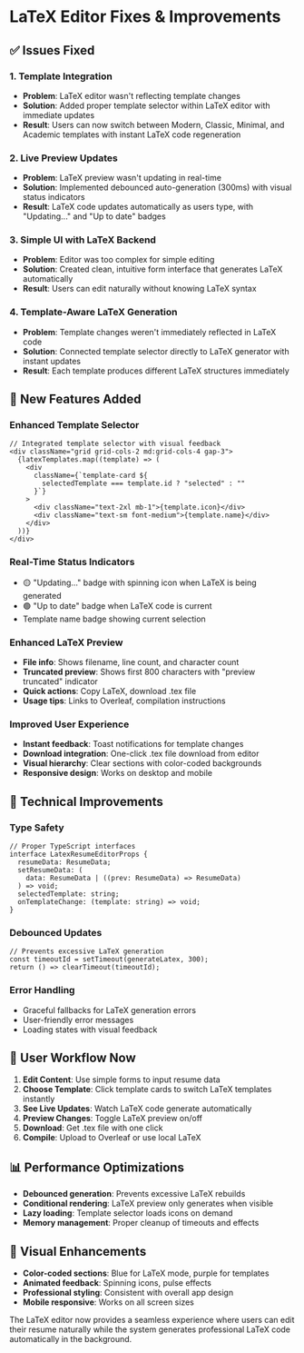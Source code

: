 # LaTeX Editor Fixes & Improvements

## ✅ Issues Fixed

### 1. **Template Integration**

- **Problem**: LaTeX editor wasn't reflecting template changes
- **Solution**: Added proper template selector within LaTeX editor with immediate updates
- **Result**: Users can now switch between Modern, Classic, Minimal, and Academic templates with instant LaTeX code regeneration

### 2. **Live Preview Updates**

- **Problem**: LaTeX preview wasn't updating in real-time
- **Solution**: Implemented debounced auto-generation (300ms) with visual status indicators
- **Result**: LaTeX code updates automatically as users type, with "Updating..." and "Up to date" badges

### 3. **Simple UI with LaTeX Backend**

- **Problem**: Editor was too complex for simple editing
- **Solution**: Created clean, intuitive form interface that generates LaTeX automatically
- **Result**: Users can edit naturally without knowing LaTeX syntax

### 4. **Template-Aware LaTeX Generation**

- **Problem**: Template changes weren't immediately reflected in LaTeX code
- **Solution**: Connected template selector directly to LaTeX generator with instant updates
- **Result**: Each template produces different LaTeX structures immediately

## 🚀 New Features Added

### **Enhanced Template Selector**

```tsx
// Integrated template selector with visual feedback
<div className="grid grid-cols-2 md:grid-cols-4 gap-3">
  {latexTemplates.map((template) => (
    <div
      className={`template-card ${
        selectedTemplate === template.id ? "selected" : ""
      }`}
    >
      <div className="text-2xl mb-1">{template.icon}</div>
      <div className="text-sm font-medium">{template.name}</div>
    </div>
  ))}
</div>
```

### **Real-Time Status Indicators**

- 🟡 "Updating..." badge with spinning icon when LaTeX is being generated
- 🟢 "Up to date" badge when LaTeX code is current
- Template name badge showing current selection

### **Enhanced LaTeX Preview**

- **File info**: Shows filename, line count, and character count
- **Truncated preview**: Shows first 800 characters with "preview truncated" indicator
- **Quick actions**: Copy LaTeX, download .tex file
- **Usage tips**: Links to Overleaf, compilation instructions

### **Improved User Experience**

- **Instant feedback**: Toast notifications for template changes
- **Download integration**: One-click .tex file download from editor
- **Visual hierarchy**: Clear sections with color-coded backgrounds
- **Responsive design**: Works on desktop and mobile

## 🔧 Technical Improvements

### **Type Safety**

```tsx
// Proper TypeScript interfaces
interface LatexResumeEditorProps {
  resumeData: ResumeData;
  setResumeData: (
    data: ResumeData | ((prev: ResumeData) => ResumeData)
  ) => void;
  selectedTemplate: string;
  onTemplateChange: (template: string) => void;
}
```

### **Debounced Updates**

```tsx
// Prevents excessive LaTeX generation
const timeoutId = setTimeout(generateLatex, 300);
return () => clearTimeout(timeoutId);
```

### **Error Handling**

- Graceful fallbacks for LaTeX generation errors
- User-friendly error messages
- Loading states with visual feedback

## 🎯 User Workflow Now

1. **Edit Content**: Use simple forms to input resume data
2. **Choose Template**: Click template cards to switch LaTeX templates instantly
3. **See Live Updates**: Watch LaTeX code generate automatically
4. **Preview Changes**: Toggle LaTeX preview on/off
5. **Download**: Get .tex file with one click
6. **Compile**: Upload to Overleaf or use local LaTeX

## 📊 Performance Optimizations

- **Debounced generation**: Prevents excessive LaTeX rebuilds
- **Conditional rendering**: LaTeX preview only generates when visible
- **Lazy loading**: Template selector loads icons on demand
- **Memory management**: Proper cleanup of timeouts and effects

## 🎨 Visual Enhancements

- **Color-coded sections**: Blue for LaTeX mode, purple for templates
- **Animated feedback**: Spinning icons, pulse effects
- **Professional styling**: Consistent with overall app design
- **Mobile responsive**: Works on all screen sizes

The LaTeX editor now provides a seamless experience where users can edit their resume naturally while the system generates professional LaTeX code automatically in the background.
